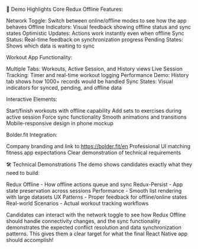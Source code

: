 🎯 Demo Highlights
Core Redux Offline Features:

Network Toggle: Switch between online/offline modes to see how the app behaves
Offline Indicators: Visual feedback showing offline status and sync states
Optimistic Updates: Actions work instantly even when offline
Sync Status: Real-time feedback on synchronization progress
Pending States: Shows which data is waiting to sync

Workout App Functionality:

Multiple Tabs: Workouts, Active Session, and History views
Live Session Tracking: Timer and real-time workout logging
Performance Demo: History tab shows how 1000+ records would be handled
Sync States: Visual indicators for synced, pending, and offline data

Interactive Elements:

Start/finish workouts with offline capability
Add sets to exercises during active session
Force sync functionality
Smooth animations and transitions
Mobile-responsive design in phone mockup

Bolder.fit Integration:

Company branding and link to https://bolder.fit/en
Professional UI matching fitness app expectations
Clear demonstration of technical requirements

🛠️ Technical Demonstrations
The demo shows candidates exactly what they need to build:

Redux Offline - How offline actions queue and sync
Redux-Persist - App state preservation across sessions
Performance - Smooth list rendering with large datasets
UX Patterns - Proper feedback for offline/online states
Real-world Scenarios - Actual workout tracking workflows

Candidates can interact with the network toggle to see how Redux Offline should handle connectivity changes, and the sync functionality demonstrates the expected conflict resolution and data synchronization patterns.
This gives them a clear target for what the final React Native app should accomplish!
